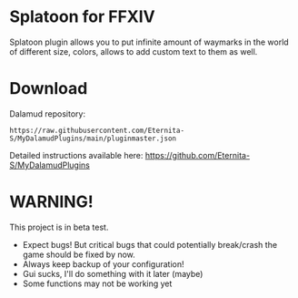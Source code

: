 # Splatoon for FFXIV
Splatoon plugin allows you to put infinite amount of waymarks in the world of different size, colors, allows to add custom text to them as well. 

# Download
Dalamud repository:

`https://raw.githubusercontent.com/Eternita-S/MyDalamudPlugins/main/pluginmaster.json`

Detailed instructions available here: https://github.com/Eternita-S/MyDalamudPlugins

# WARNING!
This project is in beta test. 
* Expect bugs! But critical bugs that could potentially break/crash the game should be fixed by now.
* Always keep backup of your configuration!
* Gui sucks, I'll do something with it later (maybe)
* Some functions may not be working yet
